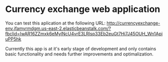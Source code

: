# Currency exchange web application

You can test this aplication at the following URL:
http://currencyexchange-env.jfamyrmdgm.us-east-2.elasticbeanstalk.com/?fbclid=IwAR16ZZmxk6eMylNcU4vrE3LRlsp33Eb2euGt7Hi7J45OUH_Wn1ApiuPP5hk

Currently this app is at it's early stage of development and only contains basic functionality and needs further improvements and optimalization.
